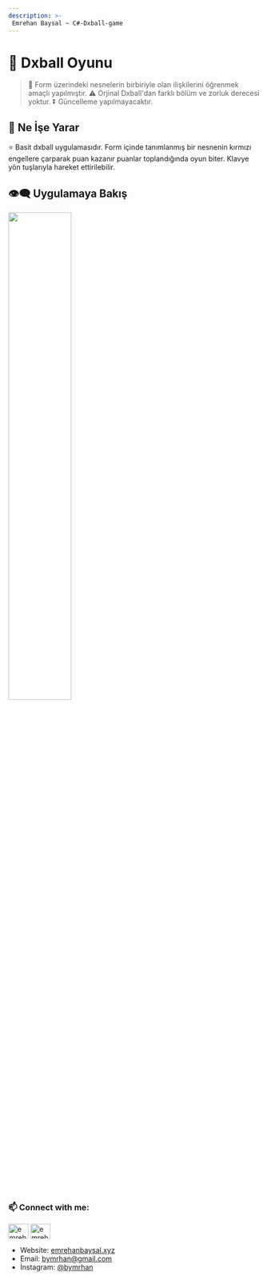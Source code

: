 ```yaml
---
description: >-
 Emrehan Baysal ~ C#-Dxball-game
---
```



# 🌱 Dxball Oyunu

> 📣 Form üzerindeki nesnelerin birbiriyle olan ilişkilerini öğrenmek amaçlı yapılmıştır. 
> ⚠️ Orjinal Dxball'dan farklı bölüm ve zorluk derecesi yoktur.
> ⏬ Güncelleme yapılmayacaktır.


## 🔰 Ne İşe Yarar
⭐ Basit dxball uygulamasıdır. Form içinde tanımlanmış bir nesnenin kırmızı engellere çarparak puan kazanır puanlar toplandığında oyun biter. Klavye yön tuşlarıyla hareket ettirilebilir.

## 👁‍🗨 Uygulamaya Bakış
<img src="https://user-images.githubusercontent.com/81330668/169852388-1cecbdf3-56dc-4dfb-bde1-5ff5bf35f3d5.png" align="center" width="50%">


## <h3 align="left"> 📫 Connect with me:</h3>
<p align="left">
<a href="https://linkedin.com/in/emrehan-baysal" target="blank"><img align="center" src="https://raw.githubusercontent.com/rahuldkjain/github-profile-readme-generator/master/src/images/icons/Social/linked-in-alt.svg" alt="emrehan-baysal" height="30" width="40" /></a>
<a href="https://instagram.com/emrehanbysal" target="blank"><img align="center" src="https://raw.githubusercontent.com/rahuldkjain/github-profile-readme-generator/master/src/images/icons/Social/instagram.svg" alt="emrehanbysal" height="30" width="40" /></a>


</p>

- Website: [emrehanbaysal.xyz](https://www.emrehanbaysal.xyz/)
- Email: [bymrhan@gmail.com](mailto:bymrhan@gmail.com)
- İnstagram: [@bymrhan](https://www.instagram.com/emrehanbysal/)
